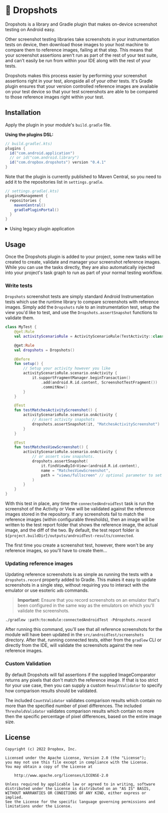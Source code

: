 # 📱 Dropshots

Dropshots is a library and Gradle plugin that makes on-device screenshot testing on Android easy.

Other screenshot testing libraries take screenshots in your instrumentation tests on device, then
download those images to your host machine to compare them to reference images, failing at that
step. This means that your screenshot assertions aren't run as part of the rest of your test suite,
and can't easily be run from within your IDE along with the rest of your tests.

Dropshots makes this process easier by performing your screenshot assertions right in your test,
alongside all of your other tests. It's Gradle plugin ensures that your version controlled
reference images are available on your test device so that your test screenshots are able to be
compared to those reference images right within your test.

## Installation

Apply the plugin in your module's `build.gradle` file.

**Using the plugins DSL:**

```groovy
// build.gradle(.kts)
plugins {
  id("com.android.application")
  // or id("com.android.library")
  id("com.dropbox.dropshots") version "0.4.1"
}
```

Note that the plugin is currently published to Maven Central, so you need to add it to the repositories list in `settings.gradle`.

```groovy
// settings.gradle(.kts)
pluginsManagement {
  repositories {
    mavenCentral()
    gradlePluginPortal()
  }
}
```

<details>
  <summary>Using legacy plugin application</summary>

```groovy
buildscript {
  repositories {
    mavenCentral()
  }
  dependencies {
    classpath "com.dropbox.dropshots:dropshots-gradle-plugin:0.4.1"
  }
}

apply plugin: "com.android.application"
// or apply plugin: "com.android.library"
apply plugin: "com.dropbox.dropshots"
```
</details>

## Usage

Once the Dropshots plugin is added to your project, some new tasks will be created to create,
validate and manager your screenshot reference images. While you can use the tasks directly, they
are also automatically injected into your project's task graph to run as part of your normal testing
workflow.

### Write tests

`Dropshots` screenshot tests are simply standard Android Instrumentation tests which use the runtime
library to compare screenshots with reference images. Simply add the `Dropshots` rule to an
instrumentation test, setup the view you'd like to test, and use the `Dropshots.assertSnapshot`
functions to validate them.

```kotlin
class MyTest {
    @get:Rule
    val activityScenarioRule = ActivityScenarioRule(TestActivity::class.java)

    @get:Rule
    val dropshots = Dropshots()

    @Before
    fun setup() {
        // Setup your activity however you like
        activityScenarioRule.scenario.onActivity {
            it.supportFragmentManager.beginTransaction()
                .add(android.R.id.content, ScreenshotTestFragment())
                .commitNow()
        }
    }

    @Test
    fun testMatchesActivityScreenshot() {
        activityScenarioRule.scenario.onActivity {
            // Assert activity snapshots
            dropshots.assertSnapshot(it, "MatchesActivityScreenshot")
        }
    }

    @Test
    fun testMatchesViewScreenshot() {
        activityScenarioRule.scenario.onActivity {
            // or assert view snapshots.
            dropshots.assertSnapshot(
                it.findViewById<View>(android.R.id.content),
                name = "MatchesViewScreenshot",
                path = "views/fullscreen" // optional parameter to set path of stored screenshots
            )
        }
    }
}
```

With this test in place, any time the `connectedAndroidTest` task is run the screenshot of the
Activity or View will be validated against the reference images stored in the repository. If any
screenshots fail to match the reference images (within configurable thresholds), then an image will
be written to the test report folder that shows the reference image, the actual image, and the diff
of the two. By default, the test report folder is
`${project.buildDir}/outputs/androidTest-results/connected`.

The first time you create a screenshot test, however, there won't be any reference images, so you'll
have to create them...

### Updating reference images

Updating reference screenshots is as simple as running the tests with a `dropshots.record` property
added to Gradle. This makes it easy to update screenshots in a single step, without requiring you to
interact with the emulator or use esoteric `adb` commands.

> **Important**: Ensure that you record screenshots on an emulator that's been configured in the
> same way as the emulators on which you'll validate the screenshots.

```shell
./gradlew :path:to:module:connectedAndroidTest -Pdropshots.record
```

After running this command, you'll see that all reference screenshots for the module will have been
updated in the `src/androidTest/screenshots` directory. After that, running connected tests,
either from the `gradlew` CLI or directly from the IDE, will validate the screenshots against the
new reference images.

### Custom Validation

By default Dropshots will fail assertions if the supplied ImageComparator returns any pixels that
don't match the reference image. If that is too strict for your use case, then you can supply a
custom `ResultValidator` to specify how comparison results should be validated.

The included `CountValidator` validates comparison results which contain no more than the specified
number of pixel differences. The included `ThresholdValidator` validates comparison results which
contain no more then the specific percentage of pixel differences, based on the entire image size.

## License

    Copyright (c) 2022 Dropbox, Inc.

    Licensed under the Apache License, Version 2.0 (the "License");
    you may not use this file except in compliance with the License.
    You may obtain a copy of the License at

        http://www.apache.org/licenses/LICENSE-2.0

    Unless required by applicable law or agreed to in writing, software
    distributed under the License is distributed on an "AS IS" BASIS,
    WITHOUT WARRANTIES OR CONDITIONS OF ANY KIND, either express or implied.
    See the License for the specific language governing permissions and
    limitations under the License.

